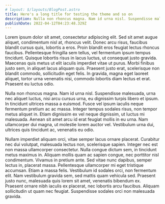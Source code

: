 ```yaml
---
# layout: $/layouts/BlogPost.astro
title: Here's a long title for testing the theme and so on
description: Nulla non rhoncus magna. Nam id urna nisl. Suspendisse malesuada, urna nec aliquet luctus, nisi arcu cursus urna, eu dignissim turpis libero et ipsum.
publishDate: 2022-04-12T04:23:48.329Z
---
```


 Lorem ipsum dolor sit amet, consectetur adipiscing elit. Sed sit amet augue aliquet, condimentum nisl at, rhoncus velit. Donec arcu risus, faucibus blandit cursus quis, lobortis a eros. Proin blandit eros feugiat lectus rhoncus faucibus. Pellentesque fringilla sem tellus, vel fermentum ipsum tempus tincidunt. Quisque lobortis risus in lacus luctus, ut consequat justo gravida. Maecenas quis metus ut elit iaculis imperdiet vitae ut purus. Morbi finibus justo sem, in aliquet lacus aliquam quis. Praesent justo erat, scelerisque non blandit commodo, sollicitudin eget felis. In gravida, magna eget laoreet aliquet, tortor urna venenatis nisi, commodo lobortis diam lectus et erat. Praesent eu luctus odio.

Nulla non rhoncus magna. Nam id urna nisl. Suspendisse malesuada, urna nec aliquet luctus, nisi arcu cursus urna, eu dignissim turpis libero et ipsum. In tincidunt ultrices massa a euismod. Fusce vel ipsum iaculis neque fermentum pretium ac ac massa. Integer tempus sodales risus, non tempor metus aliquet in. Etiam dignissim ex vel neque dignissim, ut luctus mi malesuada. Aenean sit amet arcu id erat feugiat mollis in eu urna. Nam ullamcorper dui magna, ut molestie lorem auctor vel. Vestibulum urna dui, ultrices quis tincidunt ac, venenatis eu odio.

Nullam imperdiet aliquam orci, vitae semper lacus ornare placerat. Curabitur nec dui volutpat, malesuada lectus non, scelerisque sapien. Integer nec est non massa ullamcorper consectetur. Nulla congue dictum sem, in tincidunt metus maximus in. Aliquam mollis quam ac sapien congue, nec porttitor nisl condimentum. Vivamus in pretium ante. Sed vitae nunc dapibus, semper lectus in, placerat massa. Pellentesque ullamcorper mi eget tristique accumsan. Etiam a massa felis. Vestibulum id sodales orci, non fermentum elit. Nam vestibulum gravida sem, sed mattis quam vehicula sed. Praesent justo nunc, malesuada quis lorem sit amet, venenatis bibendum ex. Praesent ornare nibh iaculis ex placerat, nec lobortis arcu faucibus. Aliquam sollicitudin ut quam nec feugiat. Suspendisse sodales orci non malesuada gravida. 
